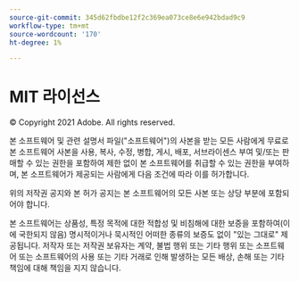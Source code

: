 ```yaml
---
source-git-commit: 345d62fbdbe12f2c369ea073ce8e6e942bdad9c9
workflow-type: tm+mt
source-wordcount: '170'
ht-degree: 1%

---
```

# MIT 라이선스

© Copyright 2021 Adobe. All rights reserved.

본 소프트웨어 및 관련 설명서 파일(&quot;소프트웨어&quot;)의 사본을 받는 모든 사람에게 무료로 본 소프트웨어 사본을 사용, 복사, 수정, 병합, 게시, 배포, 서브라이센스 부여 및/또는 판매할 수 있는 권한을 포함하여 제한 없이 본 소프트웨어를 취급할 수 있는 권한을 부여하며, 본 소프트웨어가 제공되는 사람에게 다음 조건에 따라 이를 허가합니다.

위의 저작권 공지와 본 허가 공지는 본 소프트웨어의 모든 사본 또는 상당 부분에 포함되어야 합니다.

본 소프트웨어는 상품성, 특정 목적에 대한 적합성 및 비침해에 대한 보증을 포함하여(이에 국한되지 않음) 명시적이거나 묵시적인 어떠한 종류의 보증도 없이 &quot;있는 그대로&quot; 제공됩니다. 저작자 또는 저작권 보유자는 계약, 불법 행위 또는 기타 행위 또는 소프트웨어 또는 소프트웨어의 사용 또는 기타 거래로 인해 발생하는 모든 배상, 손해 또는 기타 책임에 대해 책임을 지지 않습니다.
